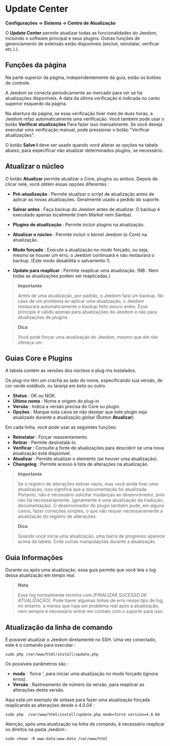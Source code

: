 # Update Center
**Configurações → Sistema → Centro de Atualização**


O **Update Center** permite atualizar todas as funcionalidades do Jeedom, incluindo o software principal e seus plugins.
Outras funções de gerenciamento de extensão estão disponíveis (excluir, reinstalar, verificar etc.).).


## Funções da página

Na parte superior da página, independentemente da guia, estão os botões de controle.

A Jeedom se conecta periodicamente ao mercado para ver se há atualizações disponíveis. A data da última verificação é indicada no canto superior esquerdo da página.

Na abertura da página, se essa verificação tiver mais de duas horas, a Jeedom refaz automaticamente uma verificação.
Você também pode usar o botão **Verificar atualizações** Para fazer isso manualmente.
Se você deseja executar uma verificação manual, pode pressionar o botão "Verificar atualizações".

O botão **Salve ** deve ser usado quando você alterar as opções na tabela abaixo, para especificar não atualizar determinados plugins, se necessário.

## Atualizar o núcleo

O botão **Atualizar** permite atualizar o Core, plugins ou ambos.
Depois de clicar nele, você obtém essas opções diferentes :
- **Pré-atualização** : Permite atualizar o script de atualização antes de aplicar as novas atualizações. Geralmente usado a pedido do suporte.
- **Salvar antes** : Faça backup do Jeedom antes de atualizar. O backup é executado apenas localmente (nem Market nem Samba).
- **Plugins de atualização** : Permite incluir plugins na atualização.
- **Atualizar o núcleo** : Permite incluir o kernel Jeedom (o Core) na atualização.

- **Modo forçado** : Execute a atualização no modo forçado, ou seja, mesmo se houver um erro, o Jeedom continuará e não restaurará o backup. (Este modo desabilita o salvamento !).
- **Update para reaplicar** : Permite reaplicar uma atualização. (NB : Nem todas as atualizações podem ser reaplicadas.)

> **Importante**
>
> Antes de uma atualização, por padrão, o Jeedom fará um backup. No caso de um problema ao aplicar uma atualização, o Jeedom restaurará automaticamente o backup feito pouco antes. Esse princípio é válido apenas para atualizações do Jeedom e não para atualizações de plugins.

> **Dica**
>
> Você pode forçar uma atualização do Jeedom, mesmo que ele não ofereça um.

## Guias Core e Plugins

A tabela contém as versões dos núcleos e plug-ins instalados.

Os plug-ins têm um crachá ao lado do nome, especificando sua versão, de cor verde *estábulo*, ou laranja em *beta* ou outro.

- **Status** : OK ou NOK.
- **Último nome** : Nome e origem do plug-in
- **Versão** : Indica a versão precisa do Core ou plugin.
- **Opções** : Marque esta caixa se não desejar que este plugin seja atualizado durante a atualização global (Button **Atualizar**).

Em cada linha, você pode usar as seguintes funções:

- **Reinstalar** : Forçar reassentamento.
- **Retirar** : Permite desinstalá-lo.
- **Verificar** : Consulte a fonte de atualizações para descobrir se uma nova atualização está disponível.
- **Atualizar** : Permite atualizar o elemento (se houver uma atualização).
- **Changelog** : Permite acesso à lista de alterações na atualização.

> **Importante**
>
> Se o registro de alterações estiver vazio, mas você ainda tiver uma atualização, isso significa que a documentação foi atualizada. Portanto, não é necessário solicitar mudanças ao desenvolvedor, pois não há necessariamente. (geralmente é uma atualização da tradução, documentação).
> O desenvolvedor do plugin também pode, em alguns casos, fazer correções simples, o que não requer necessariamente a atualização do registro de alterações.

> **Dica**
>
> Quando você inicia uma atualização, uma barra de progresso aparece acima da tabela. Evite outras manipulações durante a atualização.

## Guia Informações

Durante ou após uma atualização, essa guia permite que você leia o log dessa atualização em tempo real.

> **Nota**
>
> Esse log normalmente termina com *[FINALIZAR SUCESSO DE ATUALIZAÇÃO]*. Pode haver algumas linhas de erro nesse tipo de log, no entanto, a menos que haja um problema real após a atualização, nem sempre é necessário entrar em contato com o suporte para isso.

## Atualização da linha de comando

É possível atualizar o Jeedom diretamente no SSH.
Uma vez conectado, este é o comando para executar :

``````sudo php /var/www/html/install/update.php``````

Os possíveis parâmetros são :

- **moda** : `force ', para iniciar uma atualização no modo forçado (ignora erros).
- **Versão** : Rastreamento de número da versão, para reaplicar as alterações desta versão.

Aqui está um exemplo de sintaxe para fazer uma atualização forçada reaplicando as alterações desde o 4.0.04 :

``````sudo php  /var/www/html/install/update.php mode=force version=4.0.04``````

Atenção, após uma atualização na linha de comando, é necessário reaplicar os direitos na pasta Jeedom :

``````sudo chown -R www-data:www-data /var/www/html``````
